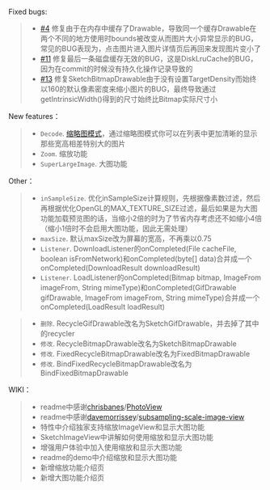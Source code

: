 Fixed bugs:
>* [#4](https://github.com/xiaopansky/Sketch/issues/4) 修复由于在内存中缓存了Drawable，导致同一个缓存Drawable在两个不同的地方使用时bounds被改变从而图片大小异常显示的BUG，常见的BUG表现为，点击图片进入图片详情页后再回来发现图片变小了
>* [#11](https://github.com/xiaopansky/Sketch/issues/11) 修复最后一条磁盘缓存无效的BUG，这是DiskLruCache的BUG，因为在commit的时候没有持久化操作记录导致的
>* [#13](https://github.com/xiaopansky/Sketch/issues/13) 修复SketchBitmapDrawable由于没有设置TargetDensity而始终以160的默认像素密度来缩小图片的BUG，最终导致通过getIntrinsicWidth()得到的尺寸始终比Bitmap实际尺寸小

New features：
>* ``Decode``. [缩略图模式](../wiki/thumbnail_mode.md)，通过缩略图模式你可以在列表中更加清晰的显示那些宽高相差特别大的图片
>* ``Zoom``. 缩放功能
>* ``SuperLargeImage``. 大图功能

Other：
>* ``inSampleSize``. 优化inSampleSize计算规则，先根据像素数过滤，然后再根据优化OpenGL的MAX_TEXTURE_SIZE过滤，最后如果是为大图功能加载预览图的话，当缩小2倍的时为了节省内存考虑还不如缩小4倍（缩小1倍时不会启用大图功能，因此无需处理）
>* ``maxSize``. 默认maxSize改为屏幕的宽高，不再乘以0.75
>* ``Listener``. DownloadListener的onCompleted(File cacheFile, boolean isFromNetwork)和onCompleted(byte[] data)合并成一个onCompleted(DownloadResult downloadResult)
>* ``Listener``. LoadListener的onCompleted(Bitmap bitmap, ImageFrom imageFrom, String mimeType)和onCompleted(GifDrawable gifDrawable, ImageFrom imageFrom, String mimeType)合并成一个onCompleted(LoadResult loadResult)

>* ``删除``. RecycleGifDrawable改名为SketchGifDrawable，并去掉了其中的recycler
>* ``修改``. RecycleBitmapDrawable改名为SketchBitmapDrawable
>* ``修改``. FixedRecycleBitmapDrawable改名为FixedBitmapDrawable
>* ``修改``. BindFixedRecycleBitmapDrawable改名为BindFixedBitmapDrawable

WIKI：
>* readme中感谢[chrisbanes](https://github.com/chrisbanes)/[PhotoView](https://github.com/chrisbanes/PhotoView)
>* readme中感谢[davemorrissey](https://github.com/davemorrissey)/[subsampling-scale-image-view](https://github.com/davemorrissey/subsampling-scale-image-view)
>* 特性中介绍独家支持缩放ImageView和显示大图功能
>* SketchImageView中讲解如何使用缩放和显示大图功能
>* 增强用户体验中加入使用缩放和显示大图功能
>* readme的demo中介绍缩放和显示大图功能
>* 新增缩放功能介绍页
>* 新增大图功能介绍页
